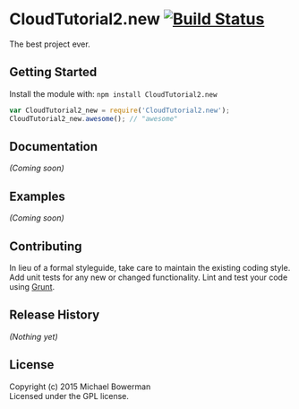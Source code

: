 # CloudTutorial2.new [![Build Status](https://secure.travis-ci.org/bowerman0/CloudTutorial2.png?branch=master)](http://travis-ci.org/bowerman0/CloudTutorial2)

The best project ever.

## Getting Started
Install the module with: `npm install CloudTutorial2.new`

```javascript
var CloudTutorial2_new = require('CloudTutorial2.new');
CloudTutorial2_new.awesome(); // "awesome"
```

## Documentation
_(Coming soon)_

## Examples
_(Coming soon)_

## Contributing
In lieu of a formal styleguide, take care to maintain the existing coding style. Add unit tests for any new or changed functionality. Lint and test your code using [Grunt](http://gruntjs.com/).

## Release History
_(Nothing yet)_

## License
Copyright (c) 2015 Michael Bowerman  
Licensed under the GPL license.
